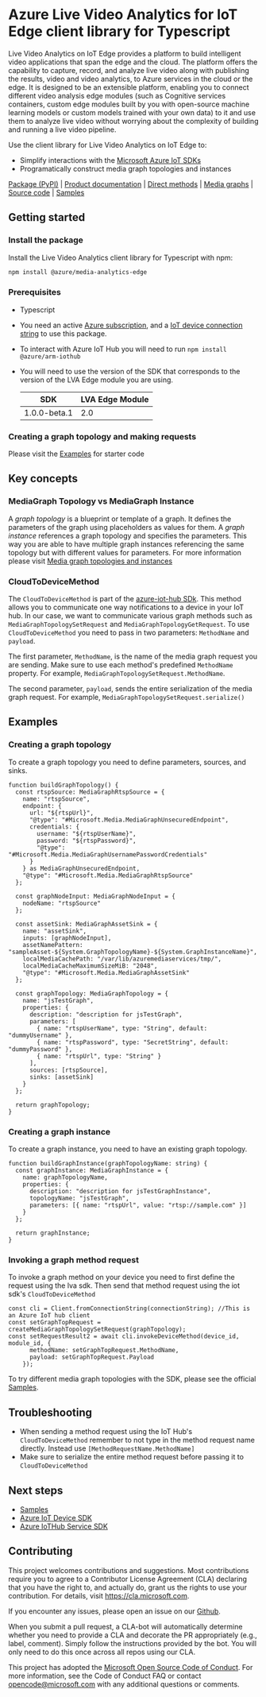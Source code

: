 # Azure Live Video Analytics for IoT Edge client library for Typescript

Live Video Analytics on IoT Edge provides a platform to build intelligent video applications that span the edge and the cloud. The platform offers the capability to capture, record, and analyze live video along with publishing the results, video and video analytics, to Azure services in the cloud or the edge. It is designed to be an extensible platform, enabling you to connect different video analysis edge modules (such as Cognitive services containers, custom edge modules built by you with open-source machine learning models or custom models trained with your own data) to it and use them to analyze live video without worrying about the complexity of building and running a live video pipeline.

Use the client library for Live Video Analytics on IoT Edge to:

- Simplify interactions with the [Microsoft Azure IoT SDKs](https://github.com/azure/azure-iot-sdks)
- Programatically construct media graph topologies and instances

[Package (PyPI)][package] | [Product documentation][doc_product] | [Direct methods][doc_direct_methods] | [Media graphs][doc_media_graph] | [Source code][source] | [Samples][samples]

## Getting started

### Install the package

Install the Live Video Analytics client library for Typescript with npm:

```bash
npm install @azure/media-analytics-edge
```

### Prerequisites

- Typescript
- You need an active [Azure subscription][azure_sub], and a [IoT device connection string][iot_device_connection_string] to use this package.
- To interact with Azure IoT Hub you will need to run `npm install @azure/arm-iothub`
- You will need to use the version of the SDK that corresponds to the version of the LVA Edge module you are using.

  | SDK          | LVA Edge Module |
  | ------------ | --------------- |
  | 1.0.0-beta.1 | 2.0             |

### Creating a graph topology and making requests

Please visit the [Examples](#examples) for starter code

## Key concepts

### MediaGraph Topology vs MediaGraph Instance

A _graph topology_ is a blueprint or template of a graph. It defines the parameters of the graph using placeholders as values for them. A _graph instance_ references a graph topology and specifies the parameters. This way you are able to have multiple graph instances referencing the same topology but with different values for parameters. For more information please visit [Media graph topologies and instances][doc_media_graph]

### CloudToDeviceMethod

The `CloudToDeviceMethod` is part of the [azure-iot-hub SDk][iot-hub-sdk]. This method allows you to communicate one way notifications to a device in your IoT hub. In our case, we want to communicate various graph methods such as `MediaGraphTopologySetRequest` and `MediaGraphTopologyGetRequest`. To use `CloudToDeviceMethod` you need to pass in two parameters: `MethodName` and `payload`.

The first parameter, `MethodName`, is the name of the media graph request you are sending. Make sure to use each method's predefined `MethodName` property. For example, `MediaGraphTopologySetRequest.MethodName`.

The second parameter, `payload`, sends the entire serialization of the media graph request. For example, `MediaGraphTopologySetRequest.serialize()`

## Examples

### Creating a graph topology

To create a graph topology you need to define parameters, sources, and sinks.

```
function buildGraphTopology() {
  const rtspSource: MediaGraphRtspSource = {
    name: "rtspSource",
    endpoint: {
      url: "${rtspUrl}",
      "@type": "#Microsoft.Media.MediaGraphUnsecuredEndpoint",
      credentials: {
        username: "${rtspUserName}",
        password: "${rtspPassword}",
        "@type": "#Microsoft.Media.MediaGraphUsernamePasswordCredentials"
      }
    } as MediaGraphUnsecuredEndpoint,
    "@type": "#Microsoft.Media.MediaGraphRtspSource"
  };

  const graphNodeInput: MediaGraphNodeInput = {
    nodeName: "rtspSource"
  };

  const assetSink: MediaGraphAssetSink = {
    name: "assetSink",
    inputs: [graphNodeInput],
    assetNamePattern: "sampleAsset-${System.GraphTopologyName}-${System.GraphInstanceName}",
    localMediaCachePath: "/var/lib/azuremediaservices/tmp/",
    localMediaCacheMaximumSizeMiB: "2048",
    "@type": "#Microsoft.Media.MediaGraphAssetSink"
  };

  const graphTopology: MediaGraphTopology = {
    name: "jsTestGraph",
    properties: {
      description: "description for jsTestGraph",
      parameters: [
        { name: "rtspUserName", type: "String", default: "dummyUsername" },
        { name: "rtspPassword", type: "SecretString", default: "dummyPassword" },
        { name: "rtspUrl", type: "String" }
      ],
      sources: [rtspSource],
      sinks: [assetSink]
    }
  };

  return graphTopology;
}

```

### Creating a graph instance

To create a graph instance, you need to have an existing graph topology.

```
function buildGraphInstance(graphTopologyName: string) {
  const graphInstance: MediaGraphInstance = {
    name: graphTopologyName,
    properties: {
      description: "description for jsTestGraphInstance",
      topologyName: "jsTestGraph",
      parameters: [{ name: "rtspUrl", value: "rtsp://sample.com" }]
    }
  };

  return graphInstance;
}
```

### Invoking a graph method request

To invoke a graph method on your device you need to first define the request using the lva sdk. Then send that method request using the iot sdk's `CloudToDeviceMethod`

```
const cli = Client.fromConnectionString(connectionString); //This is an Azure IoT hub client
const setGraphTopRequest =  createMediaGraphTopologySetRequest(graphTopology);
const setRequestResult2 = await cli.invokeDeviceMethod(device_id, module_id, {
      methodName: setGraphTopRequest.MethodName,
      payload: setGraphTopRequest.Payload
    });

```

To try different media graph topologies with the SDK, please see the official [Samples][samples].

## Troubleshooting

- When sending a method request using the IoT Hub's `CloudToDeviceMethod` remember to not type in the method request name directly. Instead use `[MethodRequestName.MethodName]`
- Make sure to serialize the entire method request before passing it to `CloudToDeviceMethod`

## Next steps

- [Samples][samples]
- [Azure IoT Device SDK][iot-device-sdk]
- [Azure IoTHub Service SDK][iot-hub-sdk]

## Contributing

This project welcomes contributions and suggestions. Most contributions require
you to agree to a Contributor License Agreement (CLA) declaring that you have
the right to, and actually do, grant us the rights to use your contribution.
For details, visit https://cla.microsoft.com.

If you encounter any issues, please open an issue on our [Github][github-page-issues].

When you submit a pull request, a CLA-bot will automatically determine whether
you need to provide a CLA and decorate the PR appropriately (e.g., label,
comment). Simply follow the instructions provided by the bot. You will only
need to do this once across all repos using our CLA.

This project has adopted the
[Microsoft Open Source Code of Conduct][code_of_conduct]. For more information,
see the Code of Conduct FAQ or contact opencode@microsoft.com with any
additional questions or comments.

<!-- LINKS -->

[azure_cli]: https://docs.microsoft.com/cli/azure
[azure_sub]: https://azure.microsoft.com/free/
[cla]: https://cla.microsoft.com
[code_of_conduct]: https://opensource.microsoft.com/codeofconduct/
[coc_faq]: https://opensource.microsoft.com/codeofconduct/faq/
[coc_contact]: mailto:opencode@microsoft.com
[package]: TODO://link-to-published-package
[source]: https://github.com/Azure/azure-sdk-for-js/tree/master/sdk/mediaservices/
[samples]: TODO://link-to-published-samples
[doc_direct_methods]: https://docs.microsoft.com/azure/media-services/live-video-analytics-edge/direct-methods
[doc_media_graph]: https://docs.microsoft.com/azure/media-services/live-video-analytics-edge/media-graph-concept#media-graph-topologies-and-instances
[doc_product]: https://docs.microsoft.com/azure/media-services/live-video-analytics-edge/
[iot-device-sdk]: https://www.npmjs.com/package/azure-iot-device
[iot-hub-sdk]: https://www.npmjs.com/package/azure-iothub
[iot_device_connection_string]: https://docs.microsoft.com/azure/media-services/live-video-analytics-edge/get-started-detect-motion-emit-events-quickstart
[github-page-issues]: https://github.com/Azure/azure-sdk-for-js/issues
